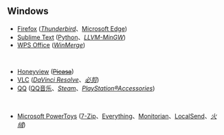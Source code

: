 ## Windows

* [Firefox](https://www.mozilla.org/en-US/firefox/all/) ([_Thunderbird_](https://www.thunderbird.net/zh-CN/)、[Microsoft Edge](https://www.microsoft.com/zh-cn/edge))
* [Sublime Text](https://www.sublimetext.com) ([Python](https://www.python.org)、[_LLVM-MinGW_](https://www.mingw-w64.org/downloads/#llvm-mingw))
* [WPS Office](https://www.wps.cn) ([_WinMerge_](https://winmerge.org))

<br>

* [Honeyview](https://www.bandisoft.com/honeyview/) ([~~Picasa~~](https://picasa.google.com))
* [VLC](https://www.videolan.org) ([_DaVinci Resolve_](https://www.blackmagicdesign.com/cn/products/davinciresolve)、[_必剪_](https://bcut.bilibili.cn))
* [QQ](https://im.qq.com) ([QQ音乐](https://y.qq.com)、[_Steam_](https://store.steampowered.com)、[_PlayStation®Accessories_](https://play.st/3AC0qb0))

<br>

* [Microsoft PowerToys](https://github.com/microsoft/PowerToys) ([7-Zip](https://www.7-zip.org)、[Everything](https://www.voidtools.com/zh-cn/)、[Monitorian](https://github.com/emoacht/Monitorian)、[LocalSend](https://localsend.org)、[_火绒_](https://www.huorong.cn))
